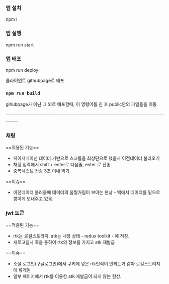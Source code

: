 ### 앱 설치

npm i

### 앱 실행

npm run start

### 앱 배포

npm run deploy

클라이언트 githubpage로 배포

### `npm run build`

gihubpage가 아닌 그 외로 배포할때, 이 명령어를 친 후 public안의 파일들을 이동

ㅡㅡㅡㅡㅡㅡㅡㅡㅡㅡㅡㅡㅡㅡㅡㅡㅡㅡㅡㅡㅡㅡㅡㅡㅡㅡㅡㅡㅡㅡㅡㅡㅡㅡㅡㅡㅡㅡㅡㅡㅡㅡ

### 채팅
==적용된 기능==
- 페이지네이션 데이터 기반으로 스크롤을 최상단으로 했을시 이전데이터 불러오기
- 채팅 입력에서 shift + enter로 다음줄, enter 로 전송
- 중복텍스트 전송 3초 이내 막기

==이슈==
- 이전데이터 불러올때 데이터의 움찔거림이 보이는 현상 - 백에서 데이터를 밑으로 쌓이게 보내주고 있음.


### jwt 토큰
==적용된 기능==
- rtk는 로컬스토리지. atk는 내장 상태 - redux toolkit - 에 저장. 
- 새로고침시 훅을 통하여 rtk의 정보를 가지고 atk 재발급

==이슈==
- 소셜 로그인(구글로그인)에서 쿠키에 넣은 rtk인식이 안되는거 같아 로컬스토리지에 넣게됨
- 일부 페이지에서 rtk를 이용한 atk 재발급이 되지 않는 현상.


